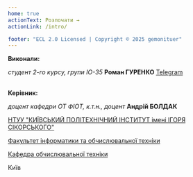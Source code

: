 ```yaml
---
home: true
actionText: Розпочати →
actionLink: /intro/

footer: "ECL 2.0 Licensed | Copyright © 2025 gemonituer"
---
```



**Виконали:** 

*студент 2-го курсу, групи ІО-35*<span padding-right:5em></span> **Роман ГУРЕНКО** [Telegram](https://t.me/romaaafr)

\
**Керівник:**

*доцент кафедри ОТ ФІОТ, к.т.н., доцент*<span padding-right:5em></span> **Андрій БОЛДАК** 

[НТУУ "КИЇВСЬКИЙ ПОЛІТЕХНІЧНИЙ ІНСТИТУТ імені ІГОРЯ СІКОРСЬКОГО"](https://kpi.ua/)

[Факультет інформатики та обчислювальної техніки](https://fiot.kpi.ua/)

[Кафедра обчислювальної техніки](https://comsys.kpi.ua/)

Київ
